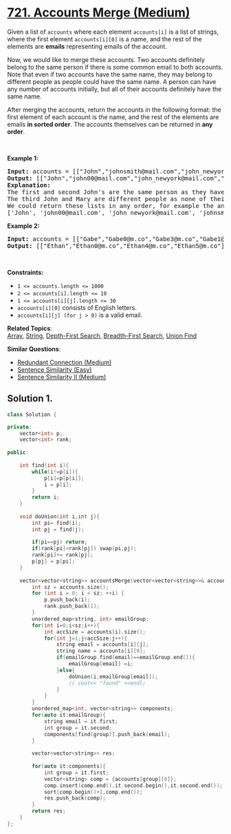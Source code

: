 # [721. Accounts Merge (Medium)](https://leetcode.com/problems/accounts-merge/)

<p>Given a list of <code>accounts</code> where each element <code>accounts[i]</code> is a list of strings, where the first element <code>accounts[i][0]</code> is a name, and the rest of the elements are <strong>emails</strong> representing emails of the account.</p>

<p>Now, we would like to merge these accounts. Two accounts definitely belong to the same person if there is some common email to both accounts. Note that even if two accounts have the same name, they may belong to different people as people could have the same name. A person can have any number of accounts initially, but all of their accounts definitely have the same name.</p>

<p>After merging the accounts, return the accounts in the following format: the first element of each account is the name, and the rest of the elements are emails <strong>in sorted order</strong>. The accounts themselves can be returned in <strong>any order</strong>.</p>

<p>&nbsp;</p>
<p><strong>Example 1:</strong></p>

<pre><strong>Input:</strong> accounts = [["John","johnsmith@mail.com","john_newyork@mail.com"],["John","johnsmith@mail.com","john00@mail.com"],["Mary","mary@mail.com"],["John","johnnybravo@mail.com"]]
<strong>Output:</strong> [["John","john00@mail.com","john_newyork@mail.com","johnsmith@mail.com"],["Mary","mary@mail.com"],["John","johnnybravo@mail.com"]]
<strong>Explanation:</strong>
The first and second John's are the same person as they have the common email "johnsmith@mail.com".
The third John and Mary are different people as none of their email addresses are used by other accounts.
We could return these lists in any order, for example the answer [['Mary', 'mary@mail.com'], ['John', 'johnnybravo@mail.com'], 
['John', 'john00@mail.com', 'john_newyork@mail.com', 'johnsmith@mail.com']] would still be accepted.
</pre>

<p><strong>Example 2:</strong></p>

<pre><strong>Input:</strong> accounts = [["Gabe","Gabe0@m.co","Gabe3@m.co","Gabe1@m.co"],["Kevin","Kevin3@m.co","Kevin5@m.co","Kevin0@m.co"],["Ethan","Ethan5@m.co","Ethan4@m.co","Ethan0@m.co"],["Hanzo","Hanzo3@m.co","Hanzo1@m.co","Hanzo0@m.co"],["Fern","Fern5@m.co","Fern1@m.co","Fern0@m.co"]]
<strong>Output:</strong> [["Ethan","Ethan0@m.co","Ethan4@m.co","Ethan5@m.co"],["Gabe","Gabe0@m.co","Gabe1@m.co","Gabe3@m.co"],["Hanzo","Hanzo0@m.co","Hanzo1@m.co","Hanzo3@m.co"],["Kevin","Kevin0@m.co","Kevin3@m.co","Kevin5@m.co"],["Fern","Fern0@m.co","Fern1@m.co","Fern5@m.co"]]
</pre>

<p>&nbsp;</p>
<p><strong>Constraints:</strong></p>

<ul>
	<li><code>1 &lt;= accounts.length &lt;= 1000</code></li>
	<li><code>2 &lt;= accounts[i].length &lt;= 10</code></li>
	<li><code>1 &lt;= accounts[i][j].length &lt;= 30</code></li>
	<li><code>accounts[i][0]</code> consists of English letters.</li>
	<li><code>accounts[i][j] (for j &gt; 0)</code> is a valid email.</li>
</ul>


**Related Topics**:  
[Array](https://leetcode.com/tag/array/), [String](https://leetcode.com/tag/string/), [Depth-First Search](https://leetcode.com/tag/depth-first-search/), [Breadth-First Search](https://leetcode.com/tag/breadth-first-search/), [Union Find](https://leetcode.com/tag/union-find/)

**Similar Questions**:
* [Redundant Connection (Medium)](https://leetcode.com/problems/redundant-connection/)
* [Sentence Similarity (Easy)](https://leetcode.com/problems/sentence-similarity/)
* [Sentence Similarity II (Medium)](https://leetcode.com/problems/sentence-similarity-ii/)

## Solution 1.

```cpp
class Solution {

private:
    vector<int> p;
    vector<int> rank;
    
public:
    
    int find(int i){
        while(i!=p[i]){
            p[i]=p[p[i]];
            i = p[i];
        }
        return i;
    }
    
    void doUnion(int i,int j){
        int pi= find(i);
        int pj = find(j);
        
        if(pi==pj) return;
        if(rank[pi]<rank[pj]) swap(pi,pj);
        rank[pi]+= rank[pj];
        p[pj] = p[pi];
    }
    
    vector<vector<string>> accountsMerge(vector<vector<string>>& accounts) {
        int sz = accounts.size();
        for (int i = 0; i < sz; ++i) {            
            p.push_back(i);            
            rank.push_back(1);
        }
        unordered_map<string, int> emailGroup;
        for(int i=0;i<sz;i++){
            int accSize = accounts[i].size();
            for(int j=1;j<accSize;j++){
                string email = accounts[i][j];
                string name = accounts[i][0];
                if(emailGroup.find(email)==emailGroup.end()){
                    emailGroup[email] =i;
                }else{
                    doUnion(i,emailGroup[email]);
                    // cout<< "found" <<endl;
                }
            }
        }
        unordered_map<int, vector<string>> components;
        for(auto it:emailGroup){
            string email = it.first;
            int group = it.second;
            components[find(group)].push_back(email);
        }
        
        vector<vector<string>> res;
        
        for(auto it:components){
            int group = it.first;
            vector<string> comp = {accounts[group][0]};
            comp.insert(comp.end(),it.second.begin(),it.second.end());
            sort(comp.begin()+1,comp.end());
            res.push_back(comp);
        }
        return res;
    }
};
```